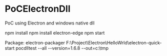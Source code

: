 # PoCElectronDll
PoC using Electron and windows native dll

npm install
npm install electron-edge
npm start

Package:
electron-packager F:\Project\Electron\HelloWrld\electron-quick-start pocdlltest --all --version=1.6.8 --out=c:\tmp
